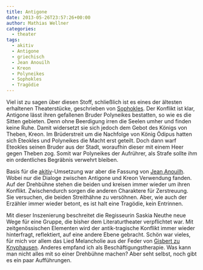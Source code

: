 ```yaml
---
title: Antigone
date: 2013-05-26T23:57:26+00:00
author: Mathias Wellner
categories:
  - theater
tags:
  - akitiv
  - Antigone
  - griechisch
  - Jean Anouilh
  - Kreon
  - Polyneikes
  - Sophokles
  - Tragödie
---
```

Viel ist zu sagen über diesen Stoff, schließlich ist es eines der ältesten erhaltenen Theaterstücke, geschrieben von [Sophokles](http://de.wikipedia.org/wiki/Sophokles). Der Konflikt ist klar, Antigone lässt ihren gefallenen Bruder Polyneikes bestatten, so wie es die Sitten gebieten. Denn ohne Beerdigung irren die Seelen umher und finden keine Ruhe. Damit widersetzt sie sich jedoch dem Gebot des Königs von Theben, Kreon. Im Brüderstreit um die Nachfolge von König Ödipus hatten sich Eteokles und Polyneikes die Macht erst geteilt. Doch dann warf Eteokles seinen Bruder aus der Stadt, woraufhin dieser mit einem Heer gegen Theben zog. Somit war Polyneikes der Aufrührer, als Strafe sollte ihm ein ordentliches Begräbnis verwehrt bleiben. 

Basis für die [akitiv](http://www.aki.ethz.ch/akitiv/)-Umsetzung war aber die Fassung von [Jean Anouilh](http://de.wikipedia.org/wiki/Jean_Anouilh). Wobei nur die Dialoge zwischen Antigone und Kreon Verwendung fanden. Auf der Drehbühne stehen die beiden und kreisen immer wieder um ihren Konflikt. Zwischendurch sorgen die anderen Charaktere für Zerstreuung. Sie versuchen, die beiden Streithähne zu versöhnen. Aber, wie auch der Erzähler immer wieder betont, es ist halt eine Tragödie, kein Entrinnen. 

Mit dieser Inszenierung beschreitet die Regisseurin Saskia Neuthe neue Wege für eine Gruppe, die bisher dem Literaturtheater verpflichtet war. Mit zeitgenössischen Elementen wird der antik-tragische Konflikt immer wieder hinterfragt, reflektiert, auf eine andere Ebene gebracht. Schön war vieles, für mich vor allem das Lied Melancholie aus der Feder von [Gisbert zu Knyphausen](http://www.gisbertzuknyphausen.de/). Anderes empfand ich als Beschäftigungstherapie. Was kann man nicht alles mit so einer Drehbühne machen? Aber seht selbst, noch gibt es ein paar Aufführungen.